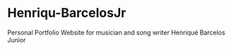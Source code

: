 # Henriqu-BarcelosJr
Personal Portfolio Website for musician and song writer Henriqué Barcelos Junior
